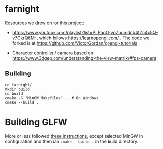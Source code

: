 # farnight

Resources we drew on for this project:

- https://www.youtube.com/playlist?list=PLPaoO-vpZnumdcb4tZc4x5Q-v7CkrQ6M-, which follows https://learnopengl.com/ . The code we forked is at https://github.com/VictorGordan/opengl-tutorials .

- Character controller / camera based on https://www.3dgep.com/understanding-the-view-matrix/#fps-camera


## Building

    cd farnight/
    mkdir build
    cd build 
    cmake -G "MinGW Makefiles" .. # On Windows
    cmake --build .

# Building GLFW

More or less followed [these instructions](https://youtu.be/XpBGwZNyUh0?t=155), except selected MinGW in configuration and then ran `cmake --build .` in the build directory.